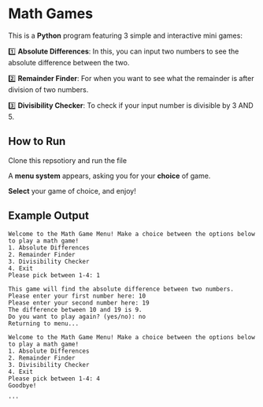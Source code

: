 # Math Games

This is a **Python** program featuring 3 simple and interactive mini games:

1️⃣ **Absolute Differences**: In this, you can input two numbers to see the absolute difference between the two.

2️⃣ **Remainder Finder**: For when you want to see what the remainder is after division of two numbers.

3️⃣ **Divisibility Checker**: To check if your input number is divisible by 3 AND 5. 

## How to Run

Clone this repsotiory and run the file

A **menu system** appears, asking you for your **choice** of game. 

**Select** your game of choice, and enjoy!

## Example Output

```
Welcome to the Math Game Menu! Make a choice between the options below to play a math game! 
1. Absolute Differences
2. Remainder Finder
3. Divisibility Checker
4. Exit
Please pick between 1-4: 1

This game will find the absolute difference between two numbers.
Please enter your first number here: 10
Please enter your second number here: 19
The difference between 10 and 19 is 9.
Do you want to play again? (yes/no): no
Returning to menu...

Welcome to the Math Game Menu! Make a choice between the options below to play a math game! 
1. Absolute Differences
2. Remainder Finder
3. Divisibility Checker
4. Exit
Please pick between 1-4: 4
Goodbye!

'''
